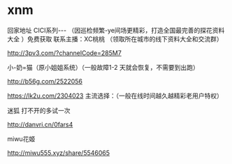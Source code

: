 # xnm
回家地址
CICI系列--- （因巡检频繁-ye间场更精彩，打造全国最完善的探花资料大全 ）免费获取 联系主播：XC桃桃 （领取所在城市的线下资料大全和交流群）

http://3pv3.com/?channelCode=285M7

 
小-奶=猫（原小姐姐系统）（一般故障1-2 天就会恢复，不需要到出跑）

http://b56g.com/2522056

https://lk2u.com/2304023
主流选择：（一般在线时间越久越精彩老用户特权）

迷狐      打不开的多试一次

http://danvri.cn/0fars4

 
miwu花姬

 http://miwu555.xyz/share/5546065

 

 


